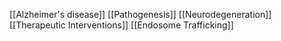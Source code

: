 [[Alzheimer's disease]]
[[Pathogenesis]]
[[Neurodegeneration]]
[[Therapeutic Interventions]]
[[Endosome Trafficking]]
